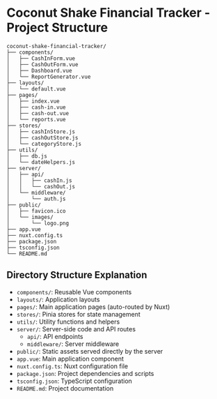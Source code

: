 # Coconut Shake Financial Tracker - Project Structure

```
coconut-shake-financial-tracker/
├── components/
│   ├── CashInForm.vue
│   ├── CashOutForm.vue
│   ├── Dashboard.vue
│   └── ReportGenerator.vue
├── layouts/
│   └── default.vue
├── pages/
│   ├── index.vue
│   ├── cash-in.vue
│   ├── cash-out.vue
│   └── reports.vue
├── stores/
│   ├── cashInStore.js
│   ├── cashOutStore.js
│   └── categoryStore.js
├── utils/
│   ├── db.js
│   └── dateHelpers.js
├── server/
│   ├── api/
│   │   ├── cashIn.js
│   │   └── cashOut.js
│   └── middleware/
│       └── auth.js
├── public/
│   ├── favicon.ico
│   └── images/
│       └── logo.png
├── app.vue
├── nuxt.config.ts
├── package.json
├── tsconfig.json
└── README.md
```

## Directory Structure Explanation

- `components/`: Reusable Vue components
- `layouts/`: Application layouts
- `pages/`: Main application pages (auto-routed by Nuxt)
- `stores/`: Pinia stores for state management
- `utils/`: Utility functions and helpers
- `server/`: Server-side code and API routes
  - `api/`: API endpoints
  - `middleware/`: Server middleware
- `public/`: Static assets served directly by the server
- `app.vue`: Main application component
- `nuxt.config.ts`: Nuxt configuration file
- `package.json`: Project dependencies and scripts
- `tsconfig.json`: TypeScript configuration
- `README.md`: Project documentation
